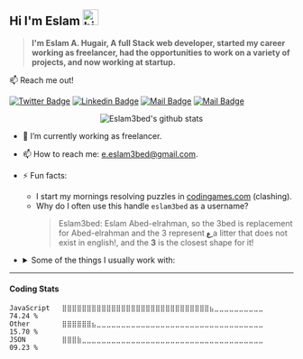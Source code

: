 
## Hi I'm Eslam <img src="https://user-images.githubusercontent.com/1303154/88677602-1635ba80-d120-11ea-84d8-d263ba5fc3c0.gif" width="28px" alt="hi">

> **I'm Eslam A. Hugair, A full Stack web developer, started my career working as freelancer, had the opportunities to work on a variety of projects, and now working at startup.**


:mailbox: Reach me out!

[![Twitter Badge](https://img.shields.io/badge/-@Eslam3bed-1ca0f1?style=flat&labelColor=1ca0f1&logo=twitter&logoColor=white&link=https://twitter.com/Eslam3bed)](https://twitter.com/Eslam3bd) [![Linkedin Badge](https://img.shields.io/badge/-Eslam3bed-0e76a8?style=flat&labelColor=0e76a8&logo=linkedin&logoColor=white)](https://www.linkedin.com/in/eslam3bed/) [![Mail Badge](https://img.shields.io/badge/-@Eslam3bed-e84393?style=flat&labelColor=e84393&logo=instagram&logoColor=white)](https://instagram.com/eslam3bed) [![Mail Badge](https://img.shields.io/badge/-e.eslam3bed-c0392b?style=flat&labelColor=c0392b&logo=gmail&logoColor=white)](mailto:e.eslam3bed@gmail.com)


<center>

![Eslam3bed's github stats](https://github-readme-stats.vercel.app/api?username=eslam3bed&count_private=true&theme=dracula&&show_icons=true&hide=contribs)

</center>


- 🔭 I’m currently working as freelancer.
- 📫 How to reach me: e.eslam3bed@gmail.com.
- ⚡ Fun facts: 
  - I start my mornings resolving puzzles in [codingames.com](https://codingame.com) (clashing).
  - Why do I often use this handle `eslam3bed` as a username?
    > Eslam3bed: Eslam Abed-elrahman, so the 3bed is replacement for Abed-elrahman and the 3 represent [**`ع`** ](https://www.quora.com/How-do-I-pronounce-the-Arabic-%D8%B9-letter) a litter that does not exist in english!, and the **3** is the closest shape for it!
- <details>
  <summary>
      Some of the things I usually work with:
  </summary>

  #### Languages
  ![JavaScript](https://img.shields.io/badge/javascript-%23323330.svg?style=for-the-badge&logo=javascript&logoColor=%23F7DF1E) ![NodeJS](https://img.shields.io/badge/node.js-6DA55F?style=for-the-badge&logo=node.js&logoColor=white) ![TypeScript](https://img.shields.io/badge/typescript-%23007ACC.svg?style=for-the-badge&logo=typescript&logoColor=white) ![HTML5](https://img.shields.io/badge/html5-%23E34F26.svg?style=for-the-badge&logo=html5&logoColor=white) ![CSS3](https://img.shields.io/badge/css3-%231572B6.svg?style=for-the-badge&logo=css3&logoColor=white) ![Markdown](https://img.shields.io/badge/markdown-%23000000.svg?style=for-the-badge&logo=markdown&logoColor=white)

  #### Frameworks & Libraries:

  ![React](https://img.shields.io/badge/react-%2320232a.svg?style=for-the-badge&logo=react&logoColor=%2361DAFB) ![Redux](https://img.shields.io/badge/redux-%23593d88.svg?style=for-the-badge&logo=redux&logoColor=white) ![SASS](https://img.shields.io/badge/SASS-hotpink.svg?style=for-the-badge&logo=SASS&logoColor=white) ![Express.js](https://img.shields.io/badge/express.js-%23404d59.svg?style=for-the-badge&logo=express&logoColor=%2361DAFB) ![Socket.io](https://img.shields.io/badge/Socket.io-black?style=for-the-badge&logo=socket.io&badgeColor=010101) ![JWT](https://img.shields.io/badge/JWT-black?style=for-the-badge&logo=JSON%20web%20tokens) 

  #### Design tools:

  ![Figma](https://img.shields.io/badge/figma-%23F24E1E.svg?style=for-the-badge&logo=figma&logoColor=white) ![Invision](https://img.shields.io/badge/invision-FF3366?style=for-the-badge&logo=invision&logoColor=white) ![Adobe XD](https://img.shields.io/badge/Adobe%20XD-470137?style=for-the-badge&logo=Adobe%20XD&logoColor=#FF61F6) 

  #### IDE's I use:
  ![Visual Studio Code](https://img.shields.io/badge/Visual%20Studio%20Code-0078d7.svg?style=for-the-badge&logo=visual-studio-code&logoColor=white) ![CodePen](https://img.shields.io/badge/CodePen-white?style=for-the-badge&logo=codepen&logoColor=black) ![Repl.it](https://img.shields.io/badge/Repl.it-%230D101E.svg?style=for-the-badge&logo=replit&logoColor=white) ![CodeSandbox](https://img.shields.io/badge/Codesandbox-040404?style=for-the-badge&logo=codesandbox&logoColor=DBDBDB)

  #### Hosting SaaS I like to use:
  ![AWS](https://img.shields.io/badge/AWS-%23FF9900.svg?style=for-the-badge&logo=amazon-aws&logoColor=white)  ![Netlify](https://img.shields.io/badge/netlify-%23000000.svg?style=for-the-badge&logo=netlify&logoColor=#00C7B7) ![DigitalOcean](https://img.shields.io/badge/DigitalOcean-%230167ff.svg?style=for-the-badge&logo=digitalOcean&logoColor=white) ![Firebase](https://img.shields.io/badge/firebase-%23039BE5.svg?style=for-the-badge&logo=firebase) ![Google Cloud](https://img.shields.io/badge/GoogleCloud-%234285F4.svg?style=for-the-badge&logo=google-cloud&logoColor=white) ![Vercel](https://img.shields.io/badge/vercel-%23000000.svg?style=for-the-badge&logo=vercel&logoColor=white)


  #### Databases I used:
  ![MongoDB](https://img.shields.io/badge/MongoDB-%234ea94b.svg?style=for-the-badge&logo=mongodb&logoColor=white) ![MySQL](https://img.shields.io/badge/mysql-%2300f.svg?style=for-the-badge&logo=mysql&logoColor=white) ![Postgres](https://img.shields.io/badge/postgres-%23316192.svg?style=for-the-badge&logo=postgresql&logoColor=white) ![Redis](https://img.shields.io/badge/redis-%23DD0031.svg?style=for-the-badge&logo=redis&logoColor=white) 

  </details>





----
#### Coding Stats

<!--START_SECTION:waka-->
```text
JavaScript   ⣿⣿⣿⣿⣿⣿⣿⣿⣿⣿⣿⣿⣿⣿⣿⣿⣿⣿⣿⣿⣿⣿⣿⣿⣿⣿⣿⣿⣿⣿⣦⣀⣀⣀⣀⣀⣀⣀⣀⣀⣀   74.24 % 
Other        ⣿⣿⣿⣿⣿⣿⣦⣀⣀⣀⣀⣀⣀⣀⣀⣀⣀⣀⣀⣀⣀⣀⣀⣀⣀⣀⣀⣀⣀⣀⣀⣀⣀⣀⣀⣀⣀⣀⣀⣀⣀   15.70 % 
JSON         ⣿⣿⣿⣷⣀⣀⣀⣀⣀⣀⣀⣀⣀⣀⣀⣀⣀⣀⣀⣀⣀⣀⣀⣀⣀⣀⣀⣀⣀⣀⣀⣀⣀⣀⣀⣀⣀⣀⣀⣀⣀   09.23 % 
```
<!--END_SECTION:waka-->
